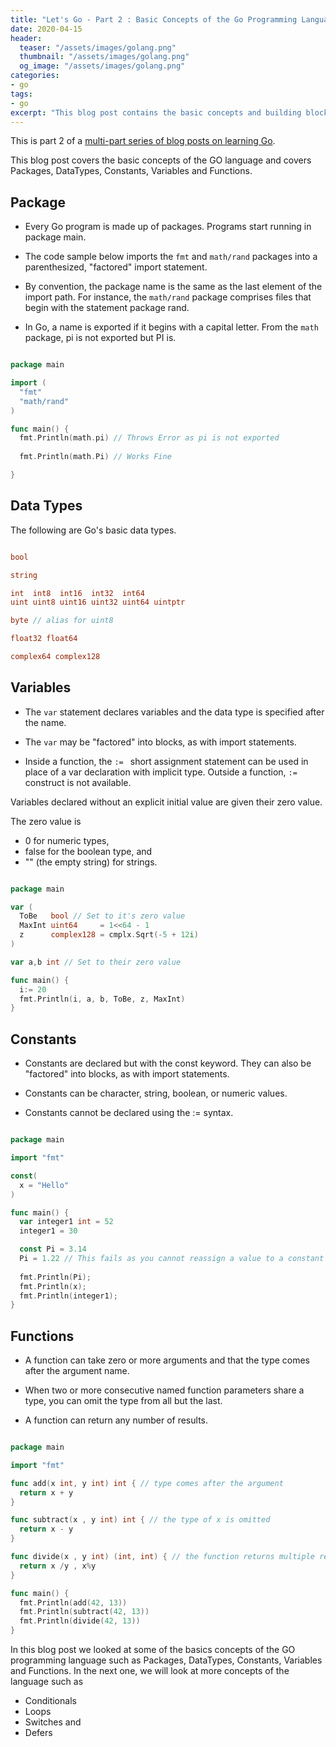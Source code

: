 ```yaml
---
title: "Let's Go - Part 2 : Basic Concepts of the Go Programming Language"
date: 2020-04-15
header:
  teaser: "/assets/images/golang.png"
  thumbnail: "/assets/images/golang.png"
  og_image: "/assets/images/golang.png"
categories:
- go
tags:
- go
excerpt: "This blog post contains the basic concepts and building blocks of the GO language such as Packages, DataTypes, Constants, Variables and Functions."
---
```


This is part 2 of a [multi-part series of blog posts on learning Go](https://www.gurucharan.in/lets-go/).

This blog post covers the basic concepts of the GO language and covers Packages, DataTypes, Constants, Variables and Functions.

## Package

- Every Go program is made up of packages. Programs start running in package main.

- The code sample below imports the `fmt` and `math/rand` packages into a parenthesized, "factored" import statement.

- By convention, the package name is the same as the last element of the import path. For instance, the `math/rand` package comprises files that begin with the statement package rand.

- In Go, a name is exported if it begins with a capital letter. From the `math` package, pi is not exported but PI is.

```go

package main

import (
  "fmt"
  "math/rand"
)

func main() {
  fmt.Println(math.pi) // Throws Error as pi is not exported
  
  fmt.Println(math.Pi) // Works Fine

}

```

## Data Types

The following are Go's basic data types.

```go

bool

string

int  int8  int16  int32  int64
uint uint8 uint16 uint32 uint64 uintptr

byte // alias for uint8

float32 float64

complex64 complex128

```

## Variables

- The `var` statement declares variables and the data type is specified after the name.

- The `var` may be "factored" into blocks, as with import statements.

- Inside a function, the `:= ` short assignment statement can be used in place of a var declaration with implicit type. Outside a function, `:=` construct is not available.

Variables declared without an explicit initial value are given their zero value.

The zero value is

- 0 for numeric types,
- false for the boolean type, and
- "" (the empty string) for strings.

```go

package main

var (
  ToBe   bool // Set to it's zero value
  MaxInt uint64     = 1<<64 - 1
  z      complex128 = cmplx.Sqrt(-5 + 12i)
)

var a,b int // Set to their zero value

func main() {
  i:= 20
  fmt.Println(i, a, b, ToBe, z, MaxInt)
}

```

## Constants

- Constants are declared but with the const keyword. They can also be "factored" into blocks, as with import statements.

- Constants can be character, string, boolean, or numeric values.

- Constants cannot be declared using the := syntax.

```go

package main

import "fmt"

const(
  x = "Hello"
)

func main() {
  var integer1 int = 52
  integer1 = 30

  const Pi = 3.14
  Pi = 1.22 // This fails as you cannot reassign a value to a constant
  
  fmt.Println(Pi);
  fmt.Println(x);
  fmt.Println(integer1);
}

```

## Functions

- A function can take zero or more arguments and that the type comes after the argument name.

- When two or more consecutive named function parameters share a type, you can omit the type from all but the last.

- A function can return any number of results.

```go

package main

import "fmt"

func add(x int, y int) int { // type comes after the argument
  return x + y
}

func subtract(x , y int) int { // the type of x is omitted
  return x - y
}

func divide(x , y int) (int, int) { // the function returns multiple results
  return x /y , x%y
}

func main() {
  fmt.Println(add(42, 13))
  fmt.Println(subtract(42, 13))
  fmt.Println(divide(42, 13))
}
```

In this blog post we looked at some of the basics concepts of the GO programming language such as Packages, DataTypes, Constants, Variables and Functions. In the next one, we will look at more concepts of the language such as

- Conditionals
- Loops
- Switches and
- Defers
